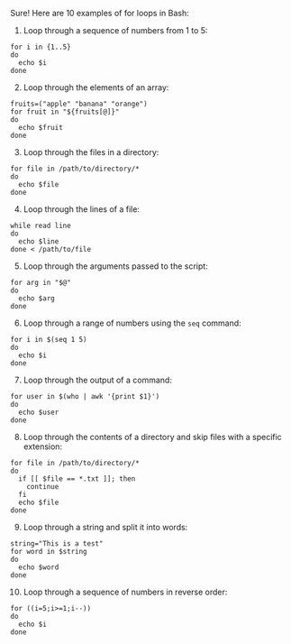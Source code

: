 Sure! Here are 10 examples of for loops in Bash:

1. Loop through a sequence of numbers from 1 to 5:
```
for i in {1..5}
do
  echo $i
done
```

2. Loop through the elements of an array:
```
fruits=("apple" "banana" "orange")
for fruit in "${fruits[@]}"
do
  echo $fruit
done
```

3. Loop through the files in a directory:
```
for file in /path/to/directory/*
do
  echo $file
done
```

4. Loop through the lines of a file:
```
while read line
do
  echo $line
done < /path/to/file
```

5. Loop through the arguments passed to the script:
```
for arg in "$@"
do
  echo $arg
done
```

6. Loop through a range of numbers using the `seq` command:
```
for i in $(seq 1 5)
do
  echo $i
done
```

7. Loop through the output of a command:
```
for user in $(who | awk '{print $1}')
do
  echo $user
done
```

8. Loop through the contents of a directory and skip files with a specific extension:
```
for file in /path/to/directory/*
do
  if [[ $file == *.txt ]]; then
    continue
  fi
  echo $file
done
```

9. Loop through a string and split it into words:
```
string="This is a test"
for word in $string
do
  echo $word
done
```

10. Loop through a sequence of numbers in reverse order:
```
for ((i=5;i>=1;i--))
do
  echo $i
done
```